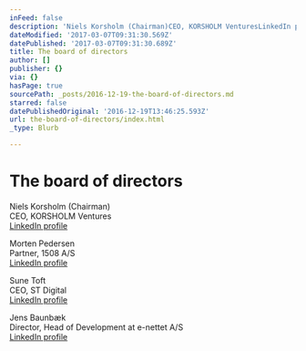 ```yaml
---
inFeed: false
description: 'Niels Korsholm (Chairman)CEO, KORSHOLM VenturesLinkedIn profile'
dateModified: '2017-03-07T09:31:30.569Z'
datePublished: '2017-03-07T09:31:30.689Z'
title: The board of directors
author: []
publisher: {}
via: {}
hasPage: true
sourcePath: _posts/2016-12-19-the-board-of-directors.md
starred: false
datePublishedOriginal: '2016-12-19T13:46:25.593Z'
url: the-board-of-directors/index.html
_type: Blurb

---
```

# The board of directors

Niels Korsholm (Chairman)  
CEO, KORSHOLM Ventures  
[LinkedIn profile][0]

Morten Pedersen  
Partner, 1508 A/S  
[LinkedIn profile][1]

Sune Toft  
CEO, ST Digital  
[LinkedIn profile][2]

Jens Baunbæk  
Director, Head of Development at e-nettet A/S  
[LinkedIn profile][3]

[0]: https://dk.linkedin.com/in/nielskorsholm
[1]: https://dk.linkedin.com/in/morten-pedersen-2220371
[2]: https://dk.linkedin.com/in/sunetoft
[3]: https://dk.linkedin.com/in/baunbaek